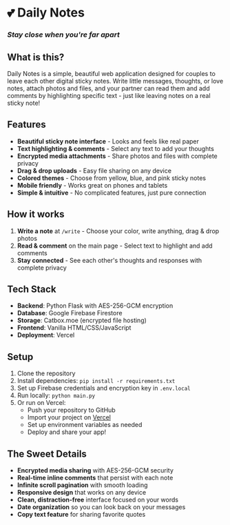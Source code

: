 # 💕 Daily Notes
### *Stay close when you're far apart*

## What is this?

Daily Notes is a simple, beautiful web application designed for couples to leave each other digital sticky notes. Write little messages, thoughts, or love notes, attach photos and files, and your partner can read them and add comments by highlighting specific text - just like leaving notes on a real sticky note!

## Features

- **Beautiful sticky note interface** - Looks and feels like real paper  
- **Text highlighting & comments** - Select any text to add your thoughts  
- **Encrypted media attachments** - Share photos and files with complete privacy
- **Drag & drop uploads** - Easy file sharing on any device
- **Colored themes** - Choose from yellow, blue, and pink sticky notes  
- **Mobile friendly** - Works great on phones and tablets  
- **Simple & intuitive** - No complicated features, just pure connection  

## How it works

1. **Write a note** at `/write` - Choose your color, write anything, drag & drop photos
2. **Read & comment** on the main page - Select text to highlight and add comments
3. **Stay connected** - See each other's thoughts and responses with complete privacy

## Tech Stack

- **Backend**: Python Flask with AES-256-GCM encryption
- **Database**: Google Firebase Firestore
- **Storage**: Catbox.moe (encrypted file hosting)
- **Frontend**: Vanilla HTML/CSS/JavaScript
- **Deployment**: Vercel

## Setup

1. Clone the repository
2. Install dependencies: `pip install -r requirements.txt`
3. Set up Firebase credentials and encryption key in `.env.local`
4. Run locally: `python main.py`
5. Or run on Vercel:  
    - Push your repository to GitHub  
    - Import your project on [Vercel](https://vercel.com/import)  
    - Set up environment variables as needed
    - Deploy and share your app!

## The Sweet Details

- **Encrypted media sharing** with AES-256-GCM security
- **Real-time inline comments** that persist with each note
- **Infinite scroll pagination** with smooth loading
- **Responsive design** that works on any device
- **Clean, distraction-free** interface focused on your words
- **Date organization** so you can look back on your messages
- **Copy text feature** for sharing favorite quotes
